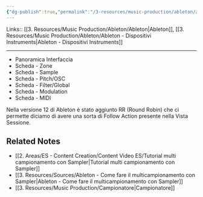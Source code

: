 ```yaml
---
{"dg-publish":true,"permalink":"/3-resources/music-production/ableton/ableton-sampler/","tags":["type/note"]}
---
```


Links:: [[3. Resources/Music Production/Ableton/Ableton\|Ableton]], [[3. Resources/Music Production/Ableton/Ableton - Dispositivi Instruments\|Ableton - Dispositivi Instruments]]

---
- Panoramica Interfaccia
- Scheda - Zone
- Scheda - Sample
- Scheda - Pitch/OSC
- Scheda - Filter/Global
- Scheda - Modulation
- Scheda - MIDl


Nella versione 12 di Ableton è stato aggiunto RR (Round Robin) che ci permette diciamo di avere una sorta di Follow Action presente nella Vista Sessione. 

## Related Notes

- [[2. Areas/ES - Content Creation/Content Video ES/Tutorial multi campionamento con Sampler\|Tutorial multi campionamento con Sampler]]
- [[3. Resources/Sources/Ableton - Come fare il multicampionamento con Sampler\|Ableton - Come fare il multicampionamento con Sampler]]
- [[3. Resources/Music Production/Campionatore\|Campionatore]]


